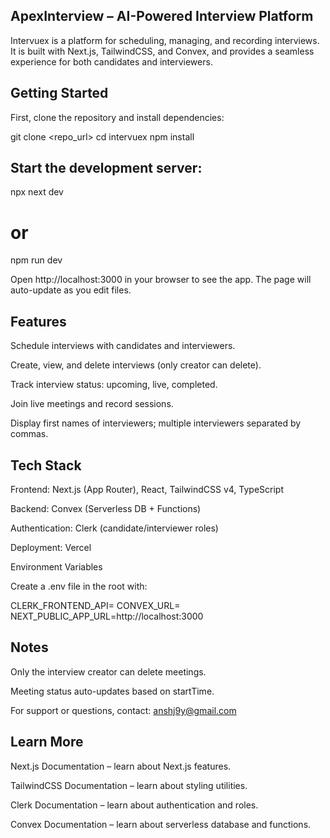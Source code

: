 ## ApexInterview – AI-Powered Interview Platform

Intervuex is a platform for scheduling, managing, and recording interviews. It is built with Next.js, TailwindCSS, and Convex, and provides a seamless experience for both candidates and interviewers.

## Getting Started

First, clone the repository and install dependencies:

git clone <repo_url>
cd intervuex
npm install


## Start the development server:

npx next dev
# or
npm run dev


Open http://localhost:3000
 in your browser to see the app. The page will auto-update as you edit files.

## Features

Schedule interviews with candidates and interviewers.

Create, view, and delete interviews (only creator can delete).

Track interview status: upcoming, live, completed.

Join live meetings and record sessions.

Display first names of interviewers; multiple interviewers separated by commas.

## Tech Stack

Frontend: Next.js (App Router), React, TailwindCSS v4, TypeScript

Backend: Convex (Serverless DB + Functions)

Authentication: Clerk (candidate/interviewer roles)

Deployment: Vercel

Environment Variables

Create a .env file in the root with:

CLERK_FRONTEND_API=<your-clerk-frontend-api>
CONVEX_URL=<your-convex-deployment-url>
NEXT_PUBLIC_APP_URL=http://localhost:3000

## Notes

Only the interview creator can delete meetings.

Meeting status auto-updates based on startTime.

For support or questions, contact: anshj9y@gmail.com

## Learn More

Next.js Documentation
 – learn about Next.js features.

TailwindCSS Documentation
 – learn about styling utilities.

Clerk Documentation
 – learn about authentication and roles.

Convex Documentation
 – learn about serverless database and functions.
